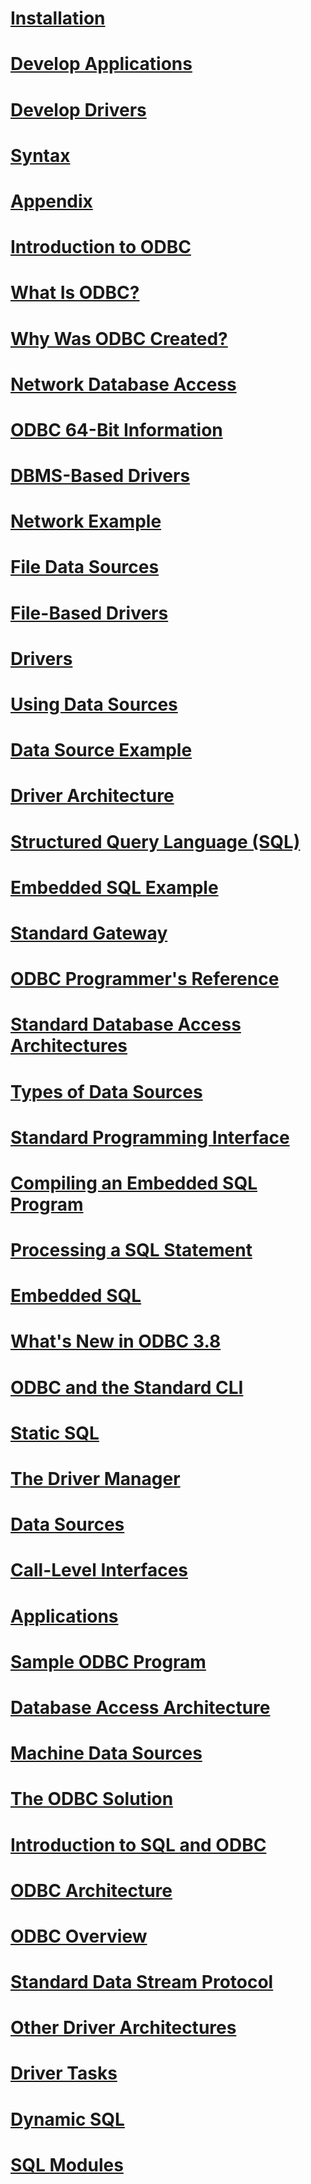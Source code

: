 # [Installation](./install/TOC.md)
# [Develop Applications](./develop-app/TOC.md)
# [Develop Drivers ](./develop-driver/TOC.md)
# [Syntax](./syntax/TOC.md)
# [Appendix](./appendixes/TOC.md)

# [Introduction to ODBC](introduction-to-odbc.md)
# [What Is ODBC?](what-is-odbc.md)
# [Why Was ODBC Created?](why-was-odbc-created.md)
# [Network Database Access](network-database-access.md)
# [ODBC 64-Bit Information](odbc-64-bit-information.md)
# [DBMS-Based Drivers](dbms-based-drivers.md)
# [Network Example](network-example.md)
# [File Data Sources](file-data-sources.md)
# [File-Based Drivers](file-based-drivers.md)
# [Drivers](drivers.md)
# [Using Data Sources](using-data-sources.md)
# [Data Source Example](data-source-example.md)
# [Driver Architecture](driver-architecture.md)
# [Structured Query Language (SQL)](structured-query-language-sql.md)
# [Embedded SQL Example](embedded-sql-example.md)
# [Standard Gateway](standard-gateway.md)
# [ODBC Programmer's Reference](odbc-programmer-s-reference.md)
# [Standard Database Access Architectures](standard-database-access-architectures.md)
# [Types of Data Sources](types-of-data-sources.md)
# [Standard Programming Interface](standard-programming-interface.md)
# [Compiling an Embedded SQL Program](compiling-an-embedded-sql-program.md)
# [Processing a SQL Statement](processing-a-sql-statement.md)
# [Embedded SQL](embedded-sql.md)
# [What's New in ODBC 3.8](what-s-new-in-odbc-3-8.md)
# [ODBC and the Standard CLI](odbc-and-the-standard-cli.md)
# [Static SQL](static-sql.md)
# [The Driver Manager](the-driver-manager.md)
# [Data Sources](data-sources.md)
# [Call-Level Interfaces](call-level-interfaces.md)
# [Applications](applications.md)
# [Sample ODBC Program](sample-odbc-program.md)
# [Database Access Architecture](database-access-architecture.md)
# [Machine Data Sources](machine-data-sources.md)
# [The ODBC Solution](the-odbc-solution.md)
# [Introduction to SQL and ODBC](introduction-to-sql-and-odbc.md)
# [ODBC Architecture](odbc-architecture.md)
# [ODBC Overview](odbc-overview.md)
# [Standard Data Stream Protocol](standard-data-stream-protocol.md)
# [Other Driver Architectures](other-driver-architectures.md)
# [Driver Tasks](driver-tasks.md)
# [Dynamic SQL](dynamic-sql.md)
# [SQL Modules](sql-modules.md)
